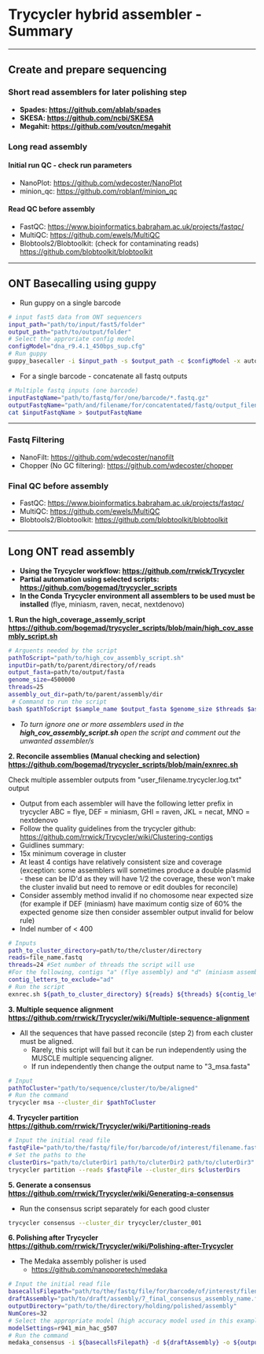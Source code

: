 # Trycycler hybrid assembler - Summary

***

## Create and prepare sequencing

### Short read assemblers for later polishing step

- **Spades: <https://github.com/ablab/spades>**
- **SKESA: <https://github.com/ncbi/SKESA>**
- **Megahit: <https://github.com/voutcn/megahit>**

### Long read assembly

#### Initial run QC - check run parameters

- NanoPlot: <https://github.com/wdecoster/NanoPlot>
- minion_qc: <https://github.com/roblanf/minion_qc>

#### Read QC before assembly

- FastQC: <https://www.bioinformatics.babraham.ac.uk/projects/fastqc/>
- MultiQC: <https://github.com/ewels/MultiQC>
- Blobtools2/Blobtoolkit: (check for contaminating reads) <https://github.com/blobtoolkit/blobtoolkit>

***

## ONT Basecalling using guppy

- Run guppy on a single barcode

```bash
# input fast5 data from ONT sequencers
input_path="path/to/input/fast5/folder"
output_path="path/to/output/folder"
# Select the approriate config model
configModel="dna_r9.4.1_450bps_sup.cfg"
# Run guppy
guppy_basecaller -i $input_path -s $output_path -c $configModel -x auto -r --trim_adapters --compress_fastq; done
```

- For a single barcode - concatenate all fastq outputs

```bash
# Multiple fastq inputs (one barcode)
inputFastqName="path/to/fastq/for/one/barcode/*.fastq.gz"
outputFastqName="path/and/filename/for/concatentated/fastq/output_filename.gastq.gz"
cat $inputFastqName > $outputFastqName
```

***

### Fastq Filtering

- NanoFilt: <https://github.com/wdecoster/nanofilt>
- Chopper (No GC filtering): <https://github.com/wdecoster/chopper>

### Final QC before assembly

- FastQC: <https://www.bioinformatics.babraham.ac.uk/projects/fastqc/>
- MultiQC: <https://github.com/ewels/MultiQC>
- Blobtools2/Blobtoolkit: <https://github.com/blobtoolkit/blobtoolkit>

***

## Long ONT read assembly

- **Using the Trycycler workflow: <https://github.com/rrwick/Trycycler>**
- **Partial automation using selected scripts: <https://github.com/bogemad/trycycler_scripts>**
- **In the Conda Trycycler environment all assemblers to be used must be installed**
(flye, miniasm, raven, necat, nextdenovo)

**1. Run the high_coverage_assemly_script
<https://github.com/bogemad/trycycler_scripts/blob/main/high_cov_assembly_script.sh>**

```bash
# Arguents needed by the script
pathToScript="path/to/high_cov_assembly_script.sh"
inputDir=path/to/parent/directory/of/reads
output_fasta=path/to/output/fasta
genome_size=4500000
threads=25
assembly_out_dir=path/to/parent/assembly/dir
 # Command to run the script
bash $pathToScript $sample_name $output_fasta $genome_size $threads $assembly_out_dir
```

- *To turn ignore one or more assemblers used in the **high_cov_assembly_script.sh** open the script and comment out the unwanted assembler/s*

**2. Reconcile assemblies (Manual checking and selection)
<https://github.com/bogemad/trycycler_scripts/blob/main/exnrec.sh>**

Check multiple assembler outputs from "user_filename.trycycler.log.txt" output

- Output from each assembler will have the following letter prefix in trycycler ABC = flye, DEF = miniasm, GHI = raven, JKL = necat, MNO = nextdenovo
- Follow the quality guidelines from the trycycler github:
<https://github.com/rrwick/Trycycler/wiki/Clustering-contigs>
- Guidlines summary:
- 15x minimum coverage in cluster
- At least 4 contigs have relatively consistent size and coverage (exception: some assemblers will sometimes produce a double plasmid - these can be ID'd as they will have 1/2 the coverage, these won't make the cluster invalid but need to remove or edit doubles for reconcile)
- Consider assembly method invalid if no chomosome near expected size (for example if DEF (miniasm) have maximum contig size of 60% the expected genome size then consider assembler output invalid for below rule)
- Indel number of < 400

```bash
# Inputs
path_to_cluster_directory=path/to/the/cluster/directory
reads=file_name.fastq
threads=24 #Set number of threads the script will use
#For the following, contigs "a" (flye assembly) and "d" (miniasm assembly) will be moved to another directory and ignored
contig_letters_to_exclude="ad"
# Run the script
exnrec.sh ${path_to_cluster_directory} ${reads} ${threads} ${contig_letters_to_exclude}
```

**3. Multiple sequence alignment
<https://github.com/rrwick/Trycycler/wiki/Multiple-sequence-alignment>**

- All the sequences that have passed reconcile (step 2) from each cluster must be aligned.
  - Rarely, this script will fail but it can be run independently using the MUSCLE multiple sequencing aligner.
  - If run independently then change the output name to "3_msa.fasta"

```bash
# Input
pathToCluster="path/to/sequence/cluster/to/be/aligned"
# Run the command
trycycler msa --cluster_dir $pathToCluster
```

**4. Trycycler partition
<https://github.com/rrwick/Trycycler/wiki/Partitioning-reads>**

```bash
# Input the initial read file
fastqFile="path/to/the/fastq/file/for/barcode/of/interest/filename.fastq.gz"
# Set the paths to the 
clusterDirs="path/to/cluterDir1 path/to/cluterDir2 path/to/cluterDir3"
trycycler partition --reads $fastqFile --cluster_dirs $clusterDirs
```

**5. Generate a consensus
<https://github.com/rrwick/Trycycler/wiki/Generating-a-consensus>**

- Run the consensus script separately for each good cluster

```bash
trycycler consensus --cluster_dir trycycler/cluster_001
```

**6. Polishing after Trycycler
<https://github.com/rrwick/Trycycler/wiki/Polishing-after-Trycycler>**

- The Medaka assembly polisher is used
  - <https://github.com/nanoporetech/medaka>

```bash
# Input the initial read file
basecallsFilepath="path/to/the/fastq/file/for/barcode/of/interest/filename.fastq.gz"
draftAssembly="path/to/draft/assembly/7_final_consensus_assembly_name.fasta"
outputDirectory="path/to/the/directory/holding/polished/assembly"
NumCores=32
# Select the appropriate model (high accuracy model used in this example)
modelSettings=r941_min_hac_g507
# Run the command
medaka_consensus -i ${basecallsFilepath} -d ${draftAssembly} -o ${outputDirectory} -t ${NumCores} -m ${modelSettings}
```
